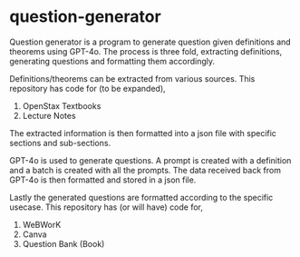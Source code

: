 # question-generator
Question generator is a program to generate question given definitions and theorems using GPT-4o. The process is three fold, extracting definitions, generating questions and formatting them accordingly. 

Definitions/theorems can be extracted from various sources. This repository has code for (to be expanded),

1. OpenStax Textbooks
2. Lecture Notes

The extracted information is then formatted into a json file with specific sections and sub-sections.

GPT-4o is used to generate questions. A prompt is created with a definition and a batch is created with all the prompts. The data received back from GPT-4o is then formatted and stored in a json file.

Lastly the generated questions are formatted according to the specific usecase. This repository has (or will have) code for,

1. WeBWorK
2. Canva
3. Question Bank (Book)







